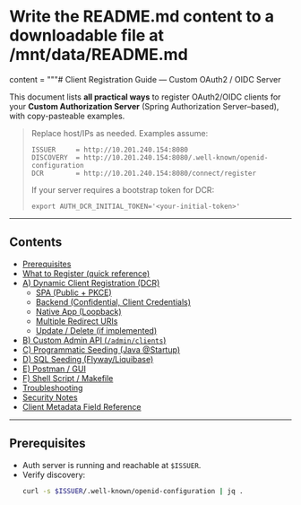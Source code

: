 # Write the README.md content to a downloadable file at /mnt/data/README.md

content = """# Client Registration Guide — Custom OAuth2 / OIDC Server

This document lists **all practical ways** to register OAuth2/OIDC clients for your **Custom Authorization Server** (Spring Authorization Server–based), with copy-pasteable examples.

> Replace host/IPs as needed. Examples assume:
>
> ```
> ISSUER     = http://10.201.240.154:8080
> DISCOVERY  = http://10.201.240.154:8080/.well-known/openid-configuration
> DCR        = http://10.201.240.154:8080/connect/register
> ```
>
> If your server requires a bootstrap token for DCR:
> ```
> export AUTH_DCR_INITIAL_TOKEN='<your-initial-token>'
> ```

---

## Contents

- [Prerequisites](#prerequisites)
- [What to Register (quick reference)](#what-to-register-quick-reference)
- [A) Dynamic Client Registration (DCR)](#a-dynamic-client-registration-dcr)
  - [SPA (Public + PKCE)](#spa-public--pkce)
  - [Backend (Confidential, Client Credentials)](#backend-confidential-client-credentials)
  - [Native App (Loopback)](#native-app-loopback)
  - [Multiple Redirect URIs](#multiple-redirect-uris)
  - [Update / Delete (if implemented)](#update--delete-if-implemented)
- [B) Custom Admin API (`/admin/clients`)](#b-custom-admin-api-adminclients)
- [C) Programmatic Seeding (Java @Startup)](#c-programmatic-seeding-java-startup)
- [D) SQL Seeding (Flyway/Liquibase)](#d-sql-seeding-flywayliquibase)
- [E) Postman / GUI](#e-postman--gui)
- [F) Shell Script / Makefile](#f-shell-script--makefile)
- [Troubleshooting](#troubleshooting)
- [Security Notes](#security-notes)
- [Client Metadata Field Reference](#client-metadata-field-reference)

---

## Prerequisites

- Auth server is running and reachable at `$ISSUER`.
- Verify discovery:
  ```bash
  curl -s $ISSUER/.well-known/openid-configuration | jq .
